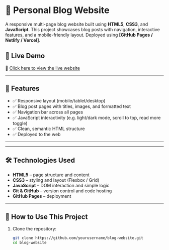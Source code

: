 # 📝 Personal Blog Website

A responsive multi-page blog website built using **HTML5**, **CSS3**, and **JavaScript**. This project showcases blog posts with navigation, interactive features, and a mobile-friendly layout. Deployed using **[GitHub Pages / Netlify / Vercel]**.

## 🚀 Live Demo

🔗 [Click here to view the live website](https://your-deployment-link.com)

---

## 📌 Features

- ✅ Responsive layout (mobile/tablet/desktop)
- ✅ Blog post pages with titles, images, and formatted text
- ✅ Navigation bar across all pages
- ✅ JavaScript interactivity (e.g. light/dark mode, scroll to top, read more toggle)
- ✅ Clean, semantic HTML structure
- ✅ Deployed to the web

---


---

## 🛠️ Technologies Used

- **HTML5** – page structure and content
- **CSS3** – styling and layout (Flexbox / Grid)
- **JavaScript** – DOM interaction and simple logic
- **Git & GitHub** – version control and code hosting
- **GitHub Pages** – deployment

---

## 🎯 How to Use This Project

1. Clone the repository:
   ```bash
   git clone https://github.com/yourusername/blog-website.git
   cd blog-website


